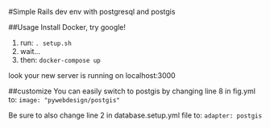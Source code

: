 #Simple Rails dev env with postgresql and postgis

##Usage
Install Docker, try google!

1. run:
`. setup.sh`
1. wait...
1. then:
`docker-compose up`

look your new server is running on localhost:3000

##customize
You can easily switch to postgis by changing line 8 in fig.yml to:
`image: "pywebdesign/postgis"`

Be sure to also change line 2 in database.setup.yml file to:
`adapter: postgis`
